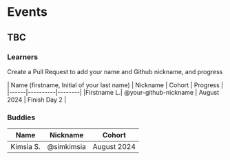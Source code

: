 # Events

## TBC

### Learners
Create a Pull Request to add your name and Github nickname, and progress

| Name (firstname, Initial of your last name) | Nickname | Cohort | Progress |
|------|----------|--------|
|Firstname L.| @your-github-nickname | August 2024 | Finish Day 2 |


### Buddies

| Name | Nickname | Cohort |
|------|----------|--------|
|Kimsia S.| @simkimsia | August 2024 |
